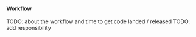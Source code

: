 #### Workflow

TODO: about the workflow and time to get code landed / released
TODO: add responsibility
